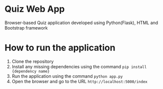 # Quiz Web App

Browser-based Quiz application developed using Python(Flask), HTML and Bootstrap framework

# How to run the application

1. Clone the repository
2. Install any missing dependencies using the command `pip install {dependency name}`
3. Run the application using the command `python app.py`
4. Open the browser and go to the URL `http://localhost:5000/index`
